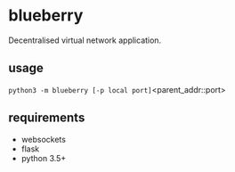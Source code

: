 # blueberry

Decentralised virtual network application.

## usage

`python3 -m blueberry [-p local port]`<parent_addr::port>

## requirements
 - websockets
 - flask
 - python 3.5+
 
